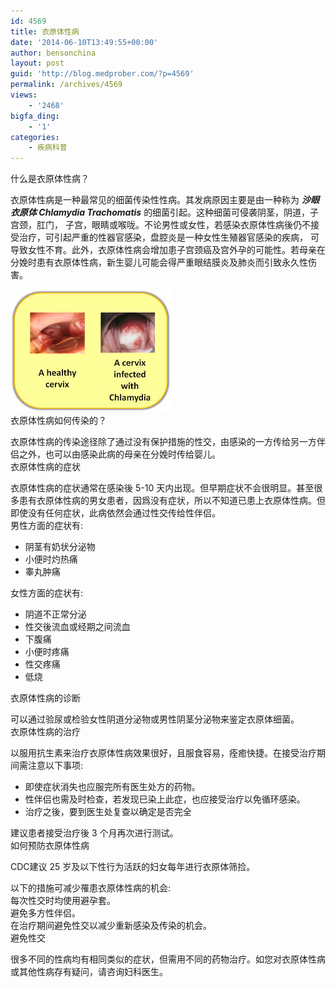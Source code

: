 ```yaml
---
id: 4569
title: 衣原体性病
date: '2014-06-10T13:49:55+00:00'
author: bensonchina
layout: post
guid: 'http://blog.medprober.com/?p=4569'
permalink: /archives/4569
views:
    - '2468'
bigfa_ding:
    - '1'
categories:
    - 疾病科普
---
```


什么是衣原体性病？

衣原体性病是一种最常见的细菌传染性性病。其发病原因主要是由一种称为 ***沙眼衣原体 Chlamydia Trachomatis*** 的细菌引起。这种细菌可侵袭阴茎，阴道，子宫颈，肛门， 子宫，眼睛或喉咙。不论男性或女性，若感染衣原体性病後仍不接受治疗，可引起严重的性器官感染，盘腔炎是一种女性生殖器官感染的疾病， 可导致女性不育。此外，衣原体性病会增加患子宫颈癌及宫外孕的可能性。若母亲在分娩时患有衣原体性病，新生婴儿可能会得严重眼结膜炎及肺炎而引致永久性伤害。

[![chlamydia](/assets/uploads/2014/06/chlamydia.jpg)](/assets/uploads/2014/06/chlamydia.jpg)  
衣原体性病如何传染的？

衣原体性病的传染途径除了通过没有保护措施的性交，由感染的一方传给另一方伴侣之外，也可以由感染此病的母亲在分娩时传给婴儿。  
衣原体性病的症状

衣原体性病的症状通常在感染後 5-10 天内出现。但早期症状不会很明显。甚至很多患有衣原体性病的男女患者，因爲没有症状，所以不知道已患上衣原体性病。但即使没有任何症状，此病依然会通过性交传给性伴侣。  
男性方面的症状有:

- 阴茎有奶状分泌物
- 小便时灼热痛
- 睾丸肿痛

女性方面的症状有:

- 阴道不正常分泌
- 性交後流血或经期之间流血
- 下腹痛
- 小便时疼痛
- 性交疼痛
- 低烧

衣原体性病的诊断

可以通过验尿或检验女性阴道分泌物或男性阴茎分泌物来鉴定衣原体细菌。  
衣原体性病的治疗

以服用抗生素来治疗衣原体性病效果很好，且服食容易，痊癒快捷。在接受治疗期间需注意以下事项:

- 即使症状消失也应服完所有医生处方的药物。
- 性伴侣也需及时检查，若发现巳染上此症，也应接受治疗以免循环感染。
- 治疗之後，要到医生处复查以确定是否完全

建议患者接受治疗後 3 个月再次进行测试。  
如何预防衣原体性病

CDC建议 25 岁及以下性行为活跃的妇女每年进行衣原体筛捡。

以下的措施可减少罹患衣原体性病的机会:  
每次性交时均使用避孕套。  
避免多方性伴侣。  
在治疗期间避免性交以减少重新感染及传染的机会。  
避免性交

很多不同的性病均有相同类似的症状，但需用不同的药物治疗。如您对衣原体性病或其他性病存有疑问，请咨询妇科医生。